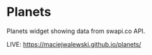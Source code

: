 # Planets

Planets widget showing data from swapi.co API.

LIVE: https://maciejwalewski.github.io/planets/
